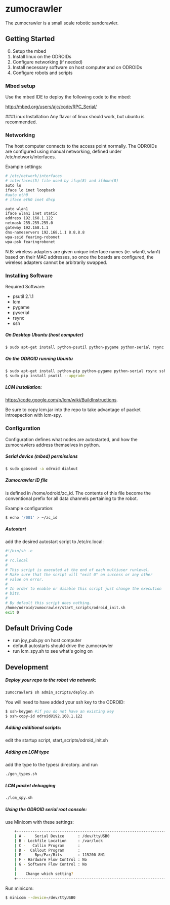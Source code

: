 # zumocrawler
The zumocrawler is a small scale robotic sandcrawler.

## Getting Started
0. Setup the mbed
1. Install linux on the ODROIDs
2. Configure networking (if needed)
3. Install necessary software on host computer and on ODROIDs
4. Configure robots and scripts


### Mbed setup
Use the mbed IDE to deploy the following code to the mbed:

http://mbed.org/users/ajc/code/RPC_Serial/


###Linux Installation
Any flavor of linux should work, but ubuntu is recommended.

### Networking
The host computer connects to the access point normally.
The ODROIDs are configured using manual networking, defined under /etc/network/interfaces.

Example settings:

```sh
# /etc/network/interfaces
# interfaces(5) file used by ifup(8) and ifdown(8)
auto lo
iface lo inet loopback
#auto eth0
# iface eth0 inet dhcp

auto wlan1
iface wlan1 inet static
address 192.168.1.122
netmask 255.255.255.0
gateway 192.168.1.1
dns-nameservers 192.168.1.1 8.8.8.8
wpa-ssid fearing-robonet
wpa-psk fearingrobonet
```

N.B: wireless adapters are given unique interface names (ie. wlan0, wlan1) based on their MAC addresses, so once the boards are configured, the wireless adapters cannot be arbitrarily swapped.

### Installing Software

Required Software:
* psutil 2.1.1
* lcm
* pygame
* pyserial
* rsync
* ssh

##### On Desktop Ubuntu (host computer)
```sh
$ sudo apt-get install python-psutil python-pygame python-serial rsync ssh

```

##### On the ODROID running Ubuntu
```sh
$ sudo apt-get install python-pip python-pygame python-serial rsync ssh
$ sudo pip install psutil --upgrade

```

##### LCM installation:

https://code.google.com/p/lcm/wiki/BuildInstructions.

Be sure to copy lcm.jar into the repo to take advantage of packet introspection with lcm-spy.

### Configuration

Configuration defines what nodes are autostarted, and how the zumocrawlers address themselves in python.

##### Serial device (mbed) permissions
```sh
$ sudo gpasswd -a odroid dialout
```

##### Zumocrawler ID file
is defined in /home/odroid/zc_id. 
The contents of this file become the conventional prefix for all data channels pertaining to the robot.

Example configuration:
```sh
$ echo '/001' > ~/zc_id
```


##### Autostart
add the desired autostart script to /etc/rc.local:

```sh
#!/bin/sh -e
#
# rc.local
#
# This script is executed at the end of each multiuser runlevel.
# Make sure that the script will "exit 0" on success or any other
# value on error.
#
# In order to enable or disable this script just change the execution
# bits.
#
# By default this script does nothing.
/home/odroid/zumocrawler/start_scripts/odroid_init.sh
exit 0
```

## Default Driving Code
* run joy_pub.py on host computer
* default autostarts should drive the zumocrawler
* run lcm_spy.sh to see what's going on

## Development

##### Deploy your repo to the robot via network:

```sh
zumocrawler$ sh admin_scripts/deploy.sh
```
You will need to have added your ssh key to the ODROID:
```sh
$ ssh-keygen #if you do not have an existing key
$ ssh-copy-id odroid@192.168.1.122
```

##### Adding additional scripts:
edit the startup script, start_scripts/odroid_init.sh


##### Adding an LCM type
add the type to the types/ directory. and run 
```sh 
./gen_types.sh
```

##### LCM packet debugging
```sh
./lcm_spy.sh
```

##### Using the ODROID serial root console:
use Minicom with these settings:
```sh
    +-----------------------------------------------------------------------+
    | A -    Serial Device      : /dev/ttyUSB0                              |
    | B - Lockfile Location     : /var/lock                                 |
    | C -   Callin Program      :                                           |
    | D -  Callout Program      :                                           |
    | E -    Bps/Par/Bits       : 115200 8N1                                |
    | F - Hardware Flow Control : No                                       |
    | G - Software Flow Control : No                                        |
    |                                                                       |
    |    Change which setting?                                              |
    +-----------------------------------------------------------------------+
```
Run minicom:
```sh
$ minicom --device=/dev/ttyUSB0
```